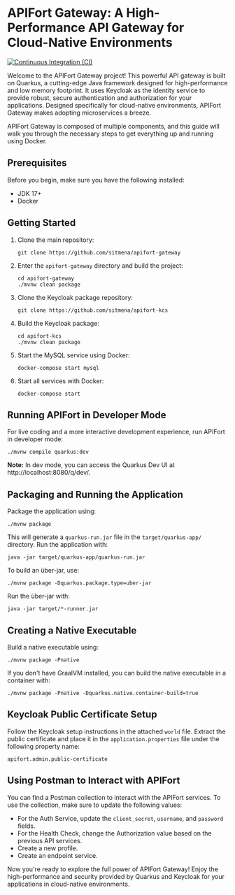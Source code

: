 # APIFort Gateway: A High-Performance API Gateway for Cloud-Native Environments

[![Continuous Integration (CI)](https://github.com/sitmena/apifort-gateway/actions/workflows/CI.yml/badge.svg)](https://github.com/sitmena/apifort-gateway/actions/workflows/CI.yml)

Welcome to the APIFort Gateway project! This powerful API gateway is built on Quarkus, a cutting-edge Java framework designed for high-performance and low memory footprint. It uses Keycloak as the identity service to provide robust, secure authentication and authorization for your applications. Designed specifically for cloud-native environments, APIFort Gateway makes adopting microservices a breeze.

APIFort Gateway is composed of multiple components, and this guide will walk you through the necessary steps to get everything up and running using Docker.

## Prerequisites

Before you begin, make sure you have the following installed:

- JDK 17+
- Docker

## Getting Started

1. Clone the main repository:

   ```
   git clone https://github.com/sitmena/apifort-gateway
   ```

2. Enter the `apifort-gateway` directory and build the project:

   ```
   cd apifort-gateway
   ./mvnw clean package
   ```

3. Clone the Keycloak package repository:

   ```
   git clone https://github.com/sitmena/apifort-kcs
   ```

4. Build the Keycloak package:

   ```
   cd apifort-kcs
   ./mvnw clean package
   ```

5. Start the MySQL service using Docker:

   ```
   docker-compose start mysql
   ```

6. Start all services with Docker:

   ```
   docker-compose start
   ```

## Running APIFort in Developer Mode

For live coding and a more interactive development experience, run APIFort in developer mode:

```
./mvnw compile quarkus:dev
```

**Note:** In dev mode, you can access the Quarkus Dev UI at http://localhost:8080/q/dev/.

## Packaging and Running the Application

Package the application using:

```
./mvnw package
```

This will generate a `quarkus-run.jar` file in the `target/quarkus-app/` directory. Run the application with:

```
java -jar target/quarkus-app/quarkus-run.jar
```

To build an über-jar, use:

```
./mvnw package -Dquarkus.package.type=uber-jar
```

Run the über-jar with:

```
java -jar target/*-runner.jar
```

## Creating a Native Executable

Build a native executable using:

```
./mvnw package -Pnative
```

If you don't have GraalVM installed, you can build the native executable in a container with:

```
./mvnw package -Pnative -Dquarkus.native.container-build=true
```

## Keycloak Public Certificate Setup

Follow the Keycloak setup instructions in the attached `world` file. Extract the public certificate and place it in the `application.properties` file under the following property name:

```
apifort.admin.public-certificate
```

## Using Postman to Interact with APIFort

You can find a Postman collection to interact with the APIFort services. To use the collection, make sure to update the following values:

- For the Auth Service, update the `client_secret`, `username`, and `password` fields.
- For the Health Check, change the Authorization value based on the previous API services.
- Create a new profile.
- Create an endpoint service.

Now you're ready to explore the full power of APIFort Gateway! Enjoy the high-performance and security provided by Quarkus and Keycloak for your applications in cloud-native environments.
